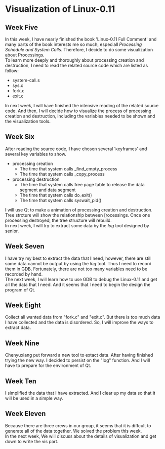 # Visualization of Linux-0.11
## Week Five
In this week, I have nearly finished the book 'Linux-0.11 Full Comment' and many parts of the book interests me so much, especiall *Processing Schedule and System Calls*. Therefore, I decide to do some visualization about Processings.  
To learn more deeply and thoroughly about processing creation and destruction, I need to read the related source code which are listed as follow:
- system-call.s
- sys.c
- fork.c
- exit.c     

In next week, I will have finished the intensive reading of the related source code. And then, I will decide how to visualize the process of processing creation and destruction, including the variables needed to be shown and the visualization tools.  

## Week Six
After reading the source code, I have chosen several 'keyframes' and several key variables to show.
- processing creation
  - The time that system calls \_find_empty_process
  - The time that system calls \_copy_process
- processing destruction
  - The time that system calls free page table to release the data segment and data segment
  - The time that system calls do_exit()
  - The time that system calls syswait_pid()

I will use Qt to make a animation of processing creation and destruction. Tree strcture will show the relationship between [rocessings. Once one processing destroyed, the tree structure will rebuild.   
In next week, I will try to extract some data by the *log* tool designed by senior.

## Week Seven
I have try my best to extract the data that I need, however, there are still some data cannot be output by using the *log* tool. Thus I need to record them in GDB. Fortunately, there are not too many variables need to be recorded by hand.  
The next week, I will learn how to use GDB to debug the Linux-0.11 and get all the data that I need. And it seems that I need to begin the design the program of Qt.

## Week Eight
Collect all wanted data from "fork.c" and "exit.c". But there is too much data I have collected and the data is disordered. So, I will improve the ways to extract data.

## Week Nine
Chenyuxiang put forward a new tool to extact data. After having finished trying the new way. I decided to persist on the "log" function. And I will have to prepare for the environment of Qt.

## Week Ten
I simplified the data that I have extracted. And I clear up my data so that it will be used in a simple way.

## Week Eleven
Because there are three crews in our group, it seems that it is diffcult to generate all of the data together. We solved the problem this week.    
In the next week, We will discuss about the details of visualization and get down to write the vis part.
